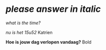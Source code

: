 # *please answer in italic* 

*what is the time?* 

*nu is het 15u52* Katrien

**Hoe is jouw dag verlopen vandaag?**
Bold
